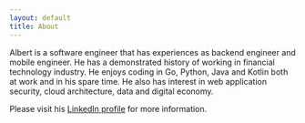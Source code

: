 ```yaml
---
layout: default
title: About
---
```


Albert is a software engineer that has experiences as backend engineer and mobile engineer. He has a demonstrated history of working in financial technology industry. He enjoys coding in Go, Python, Java and Kotlin both at work and in his spare time. He also has interest in web application security, cloud architecture, data and digital economy.

Please visit his [LinkedIn profile](https://www.linkedin.com/in/albertwaruwu/) for more information.



